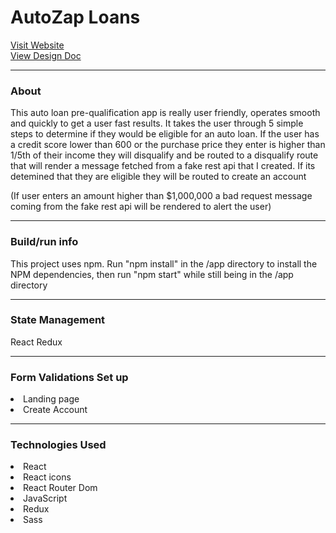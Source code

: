   <h1>AutoZap Loans <FaCarSide className="car-logo" /></h1>
  <a href="
auto-zap-loans.netlify.app">Visit Website</a><br/>
  <a href="https://docs.google.com/document/d/1glAh1qOnHCs8PfOUA_mKJaqGGo_RCiFAQXZoW6pdyf8/edit?usp=sharing">View Design Doc</a>
  <hr/>
  <h3>About</h3>
  <p>This auto loan pre-qualification app is really user friendly, operates smooth and quickly to get a 
  user fast results. It takes the user through 5 simple steps to determine if they would be eligible for
  an auto loan. If the user has a credit score lower than 600 or the purchase price they enter
   is higher than 1/5th of their income they will disqualify and be routed to a disqualify route that will render a message fetched from a fake rest api that I created. If its detemined that they
   are eligible they will be routed to create an account</p>
  <P>(If user enters an amount higher than $1,000,000 a bad request message coming from the fake
 rest api will be rendered to alert the user)</p>
   <hr/>
<h3>Build/run info</h3>
<p>This project uses npm. Run "npm install" in the /app directory to install the NPM dependencies, then run "npm start" while still being in the /app directory  </p>
<hr/>
<h3>State Management</h3>
<p>React Redux</p>
<hr/>
<h3>Form Validations Set up</h3>
<li>Landing page</li>
<li>Create Account</li>
<hr/>
<h3>Technologies Used</h3>
<li>React</li>
<li>React icons</li>
<li>React Router Dom</li>
<li>JavaScript</li>
<li>Redux</li>
<li>Sass</li>
